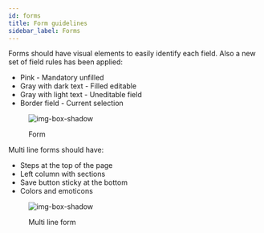 ```yaml
---
id: forms
title: Form guidelines
sidebar_label: Forms
---
```


Forms should have visual elements to easily identify each field. 
Also a new set of field rules has been applied:
- Pink - Mandatory unfilled
- Gray with dark text - Filled editable
- Gray with light text - Uneditable field
- Border field - Current selection

<figure>

![img-box-shadow](/img/design/design-form.png)
<figcaption>Form</figcaption>
</figure>


Multi line forms should have:
- Steps at the top of the page
- Left column with sections
- Save button sticky at the bottom
- Colors and emoticons

<figure>

![img-box-shadow](/img/design/design-multi-line-form.png)
<figcaption>Multi line form</figcaption>
</figure>


